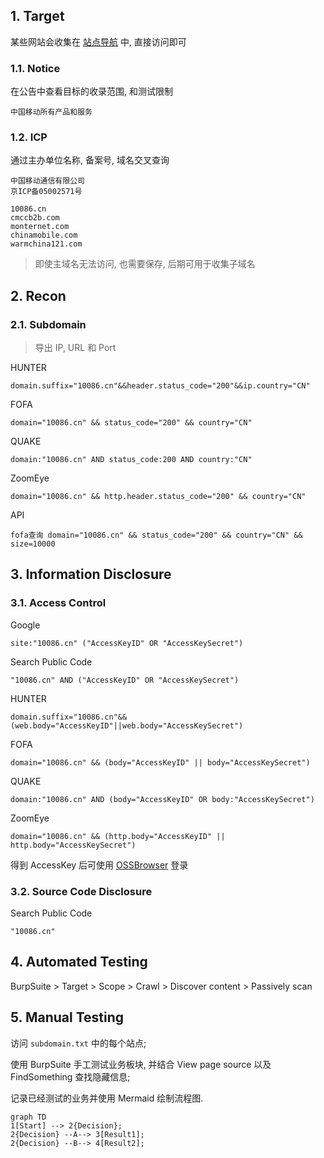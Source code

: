 ## 1. Target

某些网站会收集在 [站点导航](https://www.10086.cn/web_notice/navigation/) 中, 直接访问即可

### 1.1. Notice

在公告中查看目标的收录范围, 和测试限制

```
中国移动所有产品和服务
```

### 1.2. ICP

通过主办单位名称, 备案号, 域名交叉查询

```
中国移动通信有限公司
京ICP备05002571号

10086.cn
cmccb2b.com
monternet.com
chinamobile.com
warmchina121.com
```

> 即使主域名无法访问, 也需要保存, 后期可用于收集子域名

## 2. Recon

### 2.1. Subdomain

> 导出 IP, URL 和 Port

HUNTER

```
domain.suffix="10086.cn"&&header.status_code="200"&&ip.country="CN"
```

FOFA

```
domain="10086.cn" && status_code="200" && country="CN"
```

QUAKE

```
domain:"10086.cn" AND status_code:200 AND country:"CN"
```

ZoomEye

```
domain="10086.cn" && http.header.status_code="200" && country="CN"
```

API

```
fofa查询 domain="10086.cn" && status_code="200" && country="CN" && size=10000
```

## 3. Information Disclosure

### 3.1. Access Control

Google

```
site:"10086.cn" ("AccessKeyID" OR "AccessKeySecret")
```

Search Public Code

```
"10086.cn" AND ("AccessKeyID" OR "AccessKeySecret")
```

HUNTER

```
domain.suffix="10086.cn"&&(web.body="AccessKeyID"||web.body="AccessKeySecret")
```

FOFA

```
domain="10086.cn" && (body="AccessKeyID" || body="AccessKeySecret")
```

QUAKE

```
domain:"10086.cn" AND (body="AccessKeyID" OR body:"AccessKeySecret")
```

ZoomEye

```
domain="10086.cn" && (http.body="AccessKeyID" || http.body="AccessKeySecret")
```

得到 AccessKey 后可使用 [OSSBrowser](https://help.aliyun.com/zh/oss/developer-reference/ossbrowser-2-0-overview?spm=a2c4g.11186623.help-menu-31815.d_3_4_3_0.29b73cca99hU99) 登录

### 3.2. Source Code Disclosure

Search Public Code

```
"10086.cn"
```

## 4. Automated Testing

BurpSuite > Target > Scope > Crawl > Discover content > Passively scan

## 5. Manual Testing

访问 `subdomain.txt` 中的每个站点;

使用 BurpSuite 手工测试业务板块, 并结合 View page source 以及 FindSomething 查找隐藏信息;

记录已经测试的业务并使用 Mermaid 绘制流程图.

```mermaid
graph TD
1[Start] --> 2{Decision};
2{Decision} --A--> 3[Result1];
2{Decision} --B--> 4[Result2];
```

